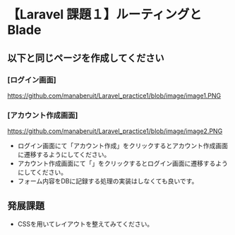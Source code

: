# 【Laravel 課題１】ルーティングとBlade
## 以下と同じページを作成してください

### [ログイン画面]  
https://github.com/manaberuit/Laravel_practice1/blob/image/image1.PNG

### [アカウント作成画面]
https://github.com/manaberuit/Laravel_practice1/blob/image/image2.PNG

- ログイン画面にて「アカウント作成」をクリックするとアカウント作成画面に遷移するようにしてください。
- アカウント作成画面にて「」をクリックするとログイン画面に遷移するようにしてください。
- フォーム内容をDBに記録する処理の実装はしなくても良いです。

## 発展課題
- CSSを用いてレイアウトを整えてみてください。
